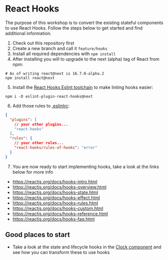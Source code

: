 # React Hooks

The purpose of this workshop is to convert the existing stateful components to use React Hooks.
Follow the steps below to get started and find additional information.

1. Check out this repository first
2. Create a new branch and call it `feature/hooks`
3. Install all required dependencies with `npm install`
4. After installing you will to upgrade to the next (alpha) tag of React from npm:

```console
# As of writing react@next is 16.7.0-alpha.2
npm install react@next
```

5. Install the [React Hooks Eslint toolchain](https://www.npmjs.com/package/eslint-plugin-react-hooks) to make linting hooks easier:

```console
npm i -D eslint-plugin-react-hooks@next
```

6. Add those rules to [.eslintrc](../.eslintrc):

```json
{
  "plugins": [
    // your other plugins...
    "react-hooks"
  ],
  "rules": {
    // your other rules...
    "react-hooks/rules-of-hooks": "error"
  }
}
```

7. You are now ready to start implementing hooks, take a look at the links below for more info

- https://reactjs.org/docs/hooks-intro.html
- https://reactjs.org/docs/hooks-overview.html
- https://reactjs.org/docs/hooks-state.html
- https://reactjs.org/docs/hooks-effect.html
- https://reactjs.org/docs/hooks-rules.html
- https://reactjs.org/docs/hooks-custom.html
- https://reactjs.org/docs/hooks-reference.html
- https://reactjs.org/docs/hooks-faq.html

## Good places to start

- Take a look at the state and lifecycle hooks in the [Clock component](../src/components/Clock.js) and see how you can transform these to use hooks
